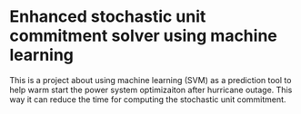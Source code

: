 # Enhanced stochastic unit commitment solver using machine learning
This is a project about using machine learning (SVM) as a prediction tool to help warm start the power system optimizaiton after hurricane outage. This way it can reduce the time for computing the stochastic unit commitment.
